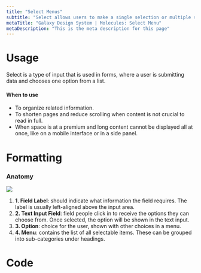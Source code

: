 ```yaml
---
title: "Select Menus"
subtitle: "Select allows users to make a single selection or multiple selections from a list of options."
metaTitle: "Galaxy Design System | Molecules: Select Menu"
metaDescription: "This is the meta description for this page"
---
```


# Usage

Select is a type of input that is used in forms, where a user is submitting data and chooses one option from a list.

#### When to use
- To organize related information.
- To shorten pages and reduce scrolling when content is not crucial to read in full.
- When space is at a premium and long content cannot be displayed all at once, like on a mobile interface or in a side panel.

# Formatting

### Anatomy
<img src="https://res.cloudinary.com/dgcfg5cwe/image/upload/v1643164745/select-menu_anatomy_uacwts.svg"></img>

1. <strong>1. Field Label</strong>: should indicate what information the field requires. The label is usually left-aligned above the input area.
2. <strong>2. Text Input Field</strong>: field people click in to receive the options they can choose from. Once selected, the option will be shown in the text input.
3. <strong>3. Option</strong>: choice for the user, shown with other choices in a menu.
4. <strong>4. Menu</strong>: contains the list of all selectable items. These can be grouped into sub-categories under headings.

# Code


